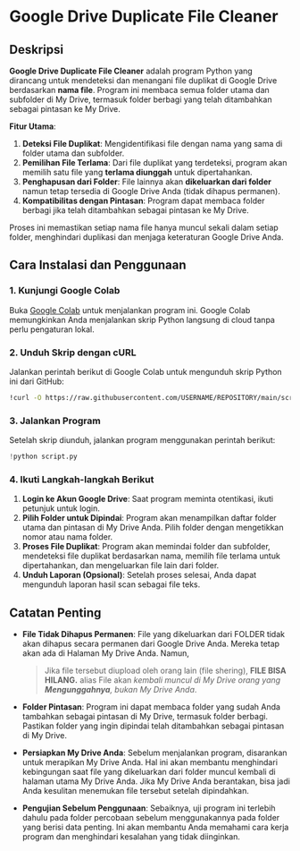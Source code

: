 # Google Drive Duplicate File Cleaner

## Deskripsi

**Google Drive Duplicate File Cleaner** adalah program Python yang dirancang untuk mendeteksi dan menangani file duplikat di Google Drive berdasarkan **nama file**. Program ini membaca semua folder utama dan subfolder di My Drive, termasuk folder berbagi yang telah ditambahkan sebagai pintasan ke My Drive. 

**Fitur Utama**:
1. **Deteksi File Duplikat**: Mengidentifikasi file dengan nama yang sama di folder utama dan subfolder.
2. **Pemilihan File Terlama**: Dari file duplikat yang terdeteksi, program akan memilih satu file yang **terlama diunggah** untuk dipertahankan.
3. **Penghapusan dari Folder**: File lainnya akan **dikeluarkan dari folder** namun tetap tersedia di Google Drive Anda (tidak dihapus permanen).
4. **Kompatibilitas dengan Pintasan**: Program dapat membaca folder berbagi jika telah ditambahkan sebagai pintasan ke My Drive.

Proses ini memastikan setiap nama file hanya muncul sekali dalam setiap folder, menghindari duplikasi dan menjaga keteraturan Google Drive Anda.

## Cara Instalasi dan Penggunaan

### 1. **Kunjungi Google Colab**
Buka [Google Colab](https://colab.research.google.com/) untuk menjalankan program ini. Google Colab memungkinkan Anda menjalankan skrip Python langsung di cloud tanpa perlu pengaturan lokal.

### 2. **Unduh Skrip dengan cURL**
Jalankan perintah berikut di Google Colab untuk mengunduh skrip Python ini dari GitHub:  
```bash
!curl -O https://raw.githubusercontent.com/USERNAME/REPOSITORY/main/script.py
```
### 3. **Jalankan Program**
Setelah skrip diunduh, jalankan program menggunakan perintah berikut:  
```python
!python script.py
```

### 4. **Ikuti Langkah-langkah Berikut**
1. **Login ke Akun Google Drive**: Saat program meminta otentikasi, ikuti petunjuk untuk login.
2. **Pilih Folder untuk Dipindai**: Program akan menampilkan daftar folder utama dan pintasan di My Drive Anda. Pilih folder dengan mengetikkan nomor atau nama folder.
3. **Proses File Duplikat**: Program akan memindai folder dan subfolder, mendeteksi file duplikat berdasarkan nama, memilih file terlama untuk dipertahankan, dan mengeluarkan file lain dari folder.
4. **Unduh Laporan (Opsional)**: Setelah proses selesai, Anda dapat mengunduh laporan hasil scan sebagai file teks.

## Catatan Penting

- **File Tidak Dihapus Permanen**: File yang dikeluarkan dari FOLDER tidak akan dihapus secara permanen dari Google Drive Anda. Mereka tetap akan ada di Halaman My Drive Anda. Namun,
  >Jika file tersebut diupload oleh orang lain (file shering), **FILE BISA HILANG.** alias File akan *kembali muncul di My Drive orang yang **Mengunggahnya**, bukan My Drive Anda*.

- **Folder Pintasan**: Program ini dapat membaca folder yang sudah Anda tambahkan sebagai pintasan di My Drive, termasuk folder berbagi. Pastikan folder yang ingin dipindai telah ditambahkan sebagai pintasan di My Drive.

- **Persiapkan My Drive Anda**: Sebelum menjalankan program, disarankan untuk merapikan My Drive Anda. Hal ini akan membantu menghindari kebingungan saat file yang dikeluarkan dari folder muncul kembali di halaman utama My Drive Anda. Jika My Drive Anda berantakan, bisa jadi Anda kesulitan menemukan file tersebut setelah dipindahkan.

- **Pengujian Sebelum Penggunaan**: Sebaiknya, uji program ini terlebih dahulu pada folder percobaan sebelum menggunakannya pada folder yang berisi data penting. Ini akan membantu Anda memahami cara kerja program dan menghindari kesalahan yang tidak diinginkan.
